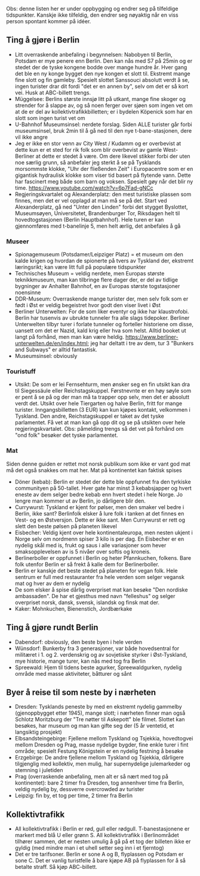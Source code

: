 Obs: denne listen her er under oppbygging og endrer seg på tilfeldige tidspunkter. Kanskje ikke tilfeldig, den endrer seg nøyaktig når en viss person spontant kommer på idéer.

## Ting å gjøre i Berlin
* Litt overraskende anbefaling i begynnelsen: Nabobyen til Berlin, Potsdam er mye penere enn Berlin. Den kan nås med S7 på 25min og er stedet der de tyske kongene bodde over mange hundre år. Hver gang det ble en ny konge bygget den nye kongen et slott til. Ekstremt mange fine slott og fin gamleby. Spesielt slottet Sanssouci absolutt verdt å se, ingen turister drar dit fordi "det er en annen by", selv om det er så kort vei. Husk at ABC-billett trengs.
* Müggelsee: Berlins største innsjø litt på utkant, mange fine skoger og strender for å slappe av, og så noen ferger over sjøen som ingen vet om at de er del av kollektivtrafikkbilletten; er i bydelen Köpenick som har en slott som ingen turist vet om
* U-Bahnhof Museumsinsel: nerdete forslag. Siden ALLE turister går forbi museumsinsel, bruk 2min til å gå ned til den nye t-bane-stasjonen, dere vil ikke angre
* Jeg er ikke en stor venn av City West / Kudamm og er overbevist at dette kun er et sted for rik folk som blir overbevist av gamle West-Berliner at dette er stedet å være. Om dere likevel stikker forbi der uten noe særlig grunn, så anbefaler jeg sterkt å se på Tysklands morsommste klokke, "Uhr der fließenden Zeit" i Europacentre som er en gigantisk hydraulisk klokke som viser tid basert på flytende vann. Dette har fascinert meg både som barn og voksen. Spesielt gøy når det blir ny time. https://www.youtube.com/watch?v=6p7Fad-gNCc
* Regjeringskvartalet og Alexanderplatz: den mest turistiske plassen som finnes, men det er vel opplagd at man må se på det. Start ved Alexanderplatz, gå ned "Unter den Linden" forbi det stygget Byslottet, Museumsøyen, Universitetet, Brandenburger Tor, Riksdagen helt til hovedtogstasjonen (Berlin Hauptbahnhof). Hele turen er kan gjennomføres med t-banelinje 5, men helt ærlig, det anbefales å gå

### Museer
* Spionagemuseum (Potsdamer/Leipziger Platz) = et museum om den kalde krigen og hvordan de spionerte på tvers av Tyskland der, ekstremt læringsrikt; kan være litt full på populære tidspunkter
* Technisches Museum = veldig nerdete, men Europas største teknikkmuseum, man kan tilbringe flere dager der, er del av tidlige bygninger av Anhalter Bahnhof, en av Europas største togstasjoner noensinne
* DDR-Museum: Overraskende mange turister der, men selv folk som er født i Øst er veldig begeistret hvor godt den viser livet i Øst
* Berliner Unterwelten: For de som liker eventyr og ikke har klaustrofobi. Berlin har tusenvis av ubrukte tunneler fra alle slags tidepoker. Berliner Unterwelten tilbyr turer i forlate tunneler og forteller historiene om disse, uansett om det er Nazid, kald krig eller hva som helst. Alltid booket ut langt på forhånd, men man kan være heldig. https://www.berliner-unterwelten.de/en/index.html; jeg har deltatt i tre av dem, tur 3 "Bunkers and Subways" er alltid fantastisk.
* Museumsinsel: obviously

### Touristuff
* Utsikt: De som er lei Fernsehturm, men ønsker seg en fin utsikt kan dra til Siegessäule eller Reichstagskuppel. Førstnevnte er en høy søyle som er pent å se på og der man må ta trapper opp selv, men det er absolutt verdt det. Utsikt over hele Tiergarten og halve Berlin, fritt for mange turister. Inngangsbilletten (3 EUR) kan kun kjøpes kontakt, velkommen i Tyskland. Den andre, Reichstagskuppel er taket av det tyske parlamentet. Få vet at man kan gå opp dit og se på utsikten over hele regjeringskvartalet. Obs: påmelding trengs så det vet på forhånd om "ond folk" besøker det tyske parlamentet.

### Mat
Siden denne guiden er rettet mot norsk publikum som ikke er vant god mat må det også snakkes om mat her. Mat på kontinentet kan faktisk spises
* Döner (kebab): Berlin er stedet der dette ble oppfunnet fra den tyrkiske communityen på 50-tallet. Hver gate har minst 3 kebabsjapper og hvert eneste av dem selger bedre kebab enn hvert stedet i hele Norge. Jo lengre man kommer ut av Berlin, jo dårligere blir den.
* Currywurst: Tyskland er kjent for pølser, men den smaker vel bedre i Berlin, ikke sant? Berlinfolk elsker å lure folk i tanken at det finnes en Vest- og en Østversjon. Dette er ikke sant. Men Currywurst er rett og slett den beste pølsen på planeten likevel
* Eisbecher: Veldig kjent over hele kontinentaleuropa, men nesten ukjent i Norge selv om nordmenn spiser 3 kilo is per dag. En Eisbecher er en nydelig skål med is, frukt og saus i alle variasjoner som hever smaksopplevelsen av is 5 nivåer over softis og kroneis.
* Berlinerboller er oppfunnet i Berlin og heter Pfannkuchen, folkens. Bare folk utenfor Berlin er så frekt å kalle dem for Berlinerboller.
* Berlin er kanskje det beste stedet på planeten for vegan folk. Hele sentrum er full med restauranter fra hele verden som selger vegansk mat og hver av dem er nydelig
* De som elsker å spise dårlig overpriset mat kan besøke "Den nordiske ambassaden". De har et gjesthus med navn "felleshus" og selger overpriset norsk, dansk, svensk, islandsk og finsk mat der.
* Kaker: Mohnkuchen, Bienenstich, Jordbærkake

## Ting å gjøre rundt Berlin
* Dabendorf: obviously, den beste byen i hele verden
* Wünsdorf: Bunkerby fra 3 generasjoner, var både hovedsentral for militæret i 1. og 2. verdenskrig og av sovjetiske styrker i Øst-Tyskland, mye historie, mange turer, kan nås med tog fra Berlin
* Spreewald: Hjem til tidens beste agurker, Spreewaldgurken, nydelig område med masse aktiviteter, båtturer og sånt

## Byer å reise til som neste by i nærheten
* Dresden: Tysklands peneste by med en ekstremt nydelig gammelby (gjenoppbygget etter 1945), mange slott; i nærheten finner man også Schlotz Moritzburg der "Tre nøtter til Askepott" ble filmet. Slottet kan besøkes, har museum og man kan gifte seg der (5 år ventetid, et langsiktig prosjekt)
* Elbsandsteingebirge: Fjellene mellom Tyskland og Tsjekkia, hovedtogvei mellom Dresden og Prag, masse nydelige bygder, fine enkle turer i fint område; spesielt Festung Königstein er en nydelig festning å besøke
* Erzgebirge: De andre fjellene mellom Tyskland og Tsjekkia, dårligere tilgjenglig med kollektiv, men mulig, har supernydelige julemarkeder og stemning i juletiden
* Prag (overraskende anbefaling, men alt er så nært med tog på kontinentet): bare 2 timer fra Dresden, tog annenhver time fra Berlin, veldig nydelig by, dessverre overcrowded av turister
* Leipzig: fin by, et tog per time, 2 timer fra Berlin

## Kollektivtrafikk
* All kollektivtrafikk i Berlin er rød, gull eller rødgull. T-banestasjonene er markert med blå U eller grønn S. All kollektivtrafikk i Berlinområdet tilhører sammen, det er nesten umulig å gå på et tog der billeten ikke er gyldig (med mindre man i et uhell setter seg inn i et fjerntog)
* Det er tre tarifsoner. Berlin er sone A og B, flyplassen og Potsdam er sone C. Det er vanlig turistfelle å bare kjøpe AB på flyplassen for å så betalte straff. Så kjøp ABC-billett.
